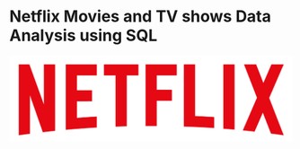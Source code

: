 # Netflix Movies and TV shows Data Analysis using SQL

![Netflix logo](https://github.com/abhikk1509/netflix_sql_project/blob/main/Netflix%20logo.png)
